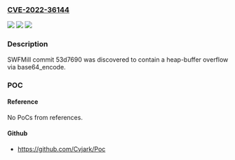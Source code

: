### [CVE-2022-36144](https://cve.mitre.org/cgi-bin/cvename.cgi?name=CVE-2022-36144)
![](https://img.shields.io/static/v1?label=Product&message=n%2Fa&color=blue)
![](https://img.shields.io/static/v1?label=Version&message=n%2Fa&color=blue)
![](https://img.shields.io/static/v1?label=Vulnerability&message=n%2Fa&color=brighgreen)

### Description

SWFMill commit 53d7690 was discovered to contain a heap-buffer overflow via base64_encode.

### POC

#### Reference
No PoCs from references.

#### Github
- https://github.com/Cvjark/Poc

